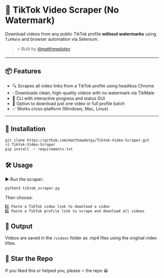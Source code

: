 # 🎥 TikTok Video Scraper (No Watermark)

Download videos from any public TikTok profile **without watermarks** using `TikMate` and browser automation via Selenium.

> ⚡ Built by [@matthewdotpy](https://github.com/matthewdotpy)

---

## 📦 Features
- 🔍 Scrapes all video links from a TikTok profile using headless Chrome
- 💧 Downloads clean, high-quality videos with no watermark via TikMate
- 💬 CLI with interactive progress and status GUI
- 🎯 Option to download just one video or full profile batch
- ✅ Works cross-platform (Windows, Mac, Linux)

---

## 🚀 Installation

```bash
git clone https://github.com/matthewdotpy/Tiktok-Video-Scraper.git
cd Tiktok-Video-Scraper
pip install -r requirements.txt
```

## 🛠️ Usage
▶️ Run the scraper:
```bash
python3 tiktok_scraper.py
```
Then choose:
```bash
1️⃣ Paste a TikTok video link to download a video
2️⃣ Paste a TikTok profile link to scrape and download all videos
```

## 📂 Output
Videos are saved in the `/videos` folder as .mp4 files using the original video titles.

## 🌟 Star the Repo
If you liked this or helped you, please ⭐ the repo 😀
